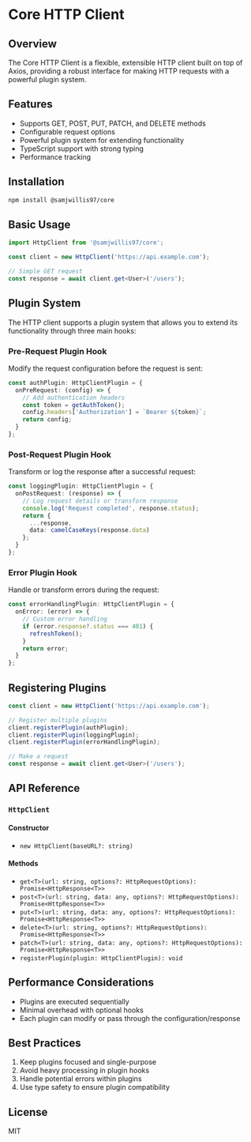 # Core HTTP Client

## Overview

The Core HTTP Client is a flexible, extensible HTTP client built on top of Axios, providing a robust interface for making HTTP requests with a powerful plugin system.

## Features

- Supports GET, POST, PUT, PATCH, and DELETE methods
- Configurable request options
- Powerful plugin system for extending functionality
- TypeScript support with strong typing
- Performance tracking

## Installation

```bash
npm install @samjwillis97/core
```

## Basic Usage

```typescript
import HttpClient from '@samjwillis97/core';

const client = new HttpClient('https://api.example.com');

// Simple GET request
const response = await client.get<User>('/users');
```

## Plugin System

The HTTP client supports a plugin system that allows you to extend its functionality through three main hooks:

### Pre-Request Plugin Hook

Modify the request configuration before the request is sent:

```typescript
const authPlugin: HttpClientPlugin = {
  onPreRequest: (config) => {
    // Add authentication headers
    const token = getAuthToken();
    config.headers['Authorization'] = `Bearer ${token}`;
    return config;
  }
};
```

### Post-Request Plugin Hook

Transform or log the response after a successful request:

```typescript
const loggingPlugin: HttpClientPlugin = {
  onPostRequest: (response) => {
    // Log request details or transform response
    console.log('Request completed', response.status);
    return {
      ...response,
      data: camelCaseKeys(response.data)
    };
  }
};
```

### Error Plugin Hook

Handle or transform errors during the request:

```typescript
const errorHandlingPlugin: HttpClientPlugin = {
  onError: (error) => {
    // Custom error handling
    if (error.response?.status === 401) {
      refreshToken();
    }
    return error;
  }
};
```

## Registering Plugins

```typescript
const client = new HttpClient('https://api.example.com');

// Register multiple plugins
client.registerPlugin(authPlugin);
client.registerPlugin(loggingPlugin);
client.registerPlugin(errorHandlingPlugin);

// Make a request
const response = await client.get<User>('/users');
```

## API Reference

### `HttpClient`

#### Constructor
- `new HttpClient(baseURL?: string)`

#### Methods
- `get<T>(url: string, options?: HttpRequestOptions): Promise<HttpResponse<T>>`
- `post<T>(url: string, data: any, options?: HttpRequestOptions): Promise<HttpResponse<T>>`
- `put<T>(url: string, data: any, options?: HttpRequestOptions): Promise<HttpResponse<T>>`
- `delete<T>(url: string, options?: HttpRequestOptions): Promise<HttpResponse<T>>`
- `patch<T>(url: string, data: any, options?: HttpRequestOptions): Promise<HttpResponse<T>>`
- `registerPlugin(plugin: HttpClientPlugin): void`

## Performance Considerations

- Plugins are executed sequentially
- Minimal overhead with optional hooks
- Each plugin can modify or pass through the configuration/response

## Best Practices

1. Keep plugins focused and single-purpose
2. Avoid heavy processing in plugin hooks
3. Handle potential errors within plugins
4. Use type safety to ensure plugin compatibility

## License

MIT
